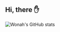 ## Hi, there ✋

![Wonah's GitHub stats](https://github-readme-stats.vercel.app/api?username=wnhaoo&show_icons=true&theme=radical)
